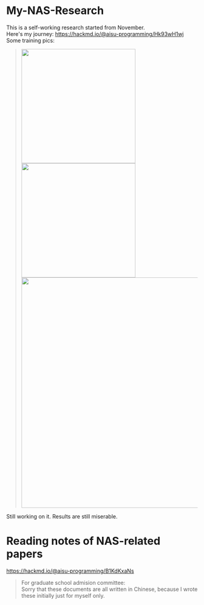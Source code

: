 # My-NAS-Research
This is a self-working research started from November.<br/>
Here's my journey: https://hackmd.io/@aisu-programming/Hk93wH1wj<br/>
Some training pics:
> <img style="height: 300px" src="https://user-images.githubusercontent.com/66176726/206911808-71df5cec-28b6-41b5-bdb5-c458c7b9c975.png"/>
> <img style="height: 300px" src="https://user-images.githubusercontent.com/66176726/206911561-af24ccb0-0982-44b7-9010-ca2df5a22579.png"/>
> <img style="width: 605px" src="https://user-images.githubusercontent.com/66176726/206911568-b9b9ea5a-4774-4a53-9a7c-9eba154b32a5.png"/>
Still working on it. Results are still miserable.

# Reading notes of NAS-related papers
https://hackmd.io/@aisu-programming/B1KdKxaNs
> For graduate school admision committee:<br/>
> Sorry that these documents are all written in Chinese, because I wrote these initially just for myself only.
